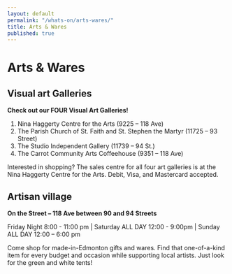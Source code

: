 ```yaml
---
layout: default
permalink: "/whats-on/arts-wares/"
title: Arts & Wares
published: true
---
```


# Arts & Wares

## Visual art Galleries
**Check out our FOUR Visual Art Galleries!**

1. Nina Haggerty Centre for the Arts (9225 – 118 Ave)
2. The Parish Church of St. Faith and St. Stephen the Martyr (11725 – 93 Street)
3. The Studio Independent Gallery (11739 – 94 St.)
4. The Carrot Community Arts Coffeehouse (9351 – 118 Ave)

Interested in shopping? The sales centre for all four art galleries is at the Nina Haggerty Centre for the Arts. Debit, Visa, and Mastercard accepted.

## Artisan village
**On the Street – 118 Ave between 90 and 94 Streets**

Friday Night 8:00 - 11:00 pm | Saturday ALL DAY 12:00 - 9:00pm | Sunday ALL DAY 12:00 – 6:00 pm

Come shop for made-in-Edmonton gifts and wares. Find that one-of-a-kind item for every budget and occasion while supporting local artists. Just look for the green and white tents!
